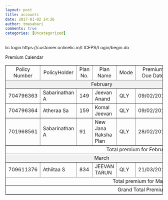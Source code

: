 ```yaml
---
layout: post
title: accounts
date: 2017-01-02 14:26
author: tmasabari
comments: true
categories: [Uncategorized]
---
```

<p class="centerPlaceholderPTag"><span class="functionalHeader">lic login https://customer.onlinelic.in/LICEPS/Login/begin.do</span></p>
<p class="centerPlaceholderPTag"><span class="functionalHeader">Premium Calendar</span></p>

<table class="commonTableBorder" border="1">
<tbody>
<tr class="tableHeadingBG">
<td align="center"><span class="displayTableHeading ">Policy Number</span></td>
<td align="center"><span class="displayTableHeading ">PolicyHolder</span></td>
<td align="center"><span class="displayTableHeading ">Plan No.</span></td>
<td align="center"><span class="displayTableHeading ">Plan Name</span></td>
<td align="center"><span class="displayTableHeading ">Mode</span></td>
<td align="center"><span class="displayTableHeading ">Premium Due Date</span></td>
<td align="center"><span class="displayTableHeading ">Premium Amount</span></td>
</tr>
<tr bgcolor="#f1f1f1">
<td colspan="7" align="center"><span class="displayTableHeading ">February</span></td>
</tr>
<tr>
<td width="16.66%"><span class="displayTableData">704796363</span></td>
<td width="16.66%"><span class="displayTableData">Sabarinathan A</span></td>
<td width="16.66%"><span class="displayTableData">149</span></td>
<td width="16%"><span class="displayTableData">Jeevan Anand</span></td>
<td width="16.66%"><span class="displayTableData">QLY</span></td>
<td width="16.66%"><span class="displayTableData">09/02/2017</span></td>
<td align="right" width="16.66%"><span class="displayTableData">4,105.00</span></td>
</tr>
<tr>
<td width="16.66%"><span class="displayTableData">704796364</span></td>
<td width="16.66%"><span class="displayTableData">Atheraa Sa</span></td>
<td width="16.66%"><span class="displayTableData">159</span></td>
<td width="16%"><span class="displayTableData">Komal Jeevan</span></td>
<td width="16.66%"><span class="displayTableData">QLY</span></td>
<td width="16.66%"><span class="displayTableData">09/02/2017</span></td>
<td align="right" width="16.66%"><span class="displayTableData">3,665.00</span></td>
</tr>
<tr>
<td width="16.66%"><span class="displayTableData">701968561</span></td>
<td width="16.66%"><span class="displayTableData">Sabarinathan A</span></td>
<td width="16.66%"><span class="displayTableData">91</span></td>
<td width="16%"><span class="displayTableData">New Jana Raksha Plan</span></td>
<td width="16.66%"><span class="displayTableData">QLY</span></td>
<td width="16.66%"><span class="displayTableData">28/02/2017</span></td>
<td align="right" width="16.66%"><span class="displayTableData">393.00</span></td>
</tr>
<tr>
<td colspan="7" align="right"><span class="displayTableHeading ">Total premium for</span> <span class="displayTableHeading ">February</span>  <span class="displayTableData">8,163.00</span></td>
</tr>
<tr bgcolor="#f1f1f1">
<td colspan="7" align="center"><span class="displayTableHeading ">March</span></td>
</tr>
<tr>
<td width="16.66%"><span class="displayTableData">709611376</span></td>
<td width="16.66%"><span class="displayTableData">Athiitaa S</span></td>
<td width="16.66%"><span class="displayTableData">834</span></td>
<td width="16%"><span class="displayTableData">JEEVAN TARUN</span></td>
<td width="16.66%"><span class="displayTableData">QLY</span></td>
<td width="16.66%"><span class="displayTableData">21/03/2017</span></td>
<td align="right" width="16.66%"><span class="displayTableData">3,664.00</span></td>
</tr>
<tr>
<td colspan="7" align="right"><span class="displayTableHeading ">Total premium for</span> <span class="displayTableHeading ">March</span>  <span class="displayTableData">3,664.00</span></td>
</tr>
<tr>
<td colspan="7" align="right"><span class="displayTableHeading ">Grand Total Premium</span>  <span class="displayTableData">11,827.00</span></td>
</tr>
</tbody>
</table>
